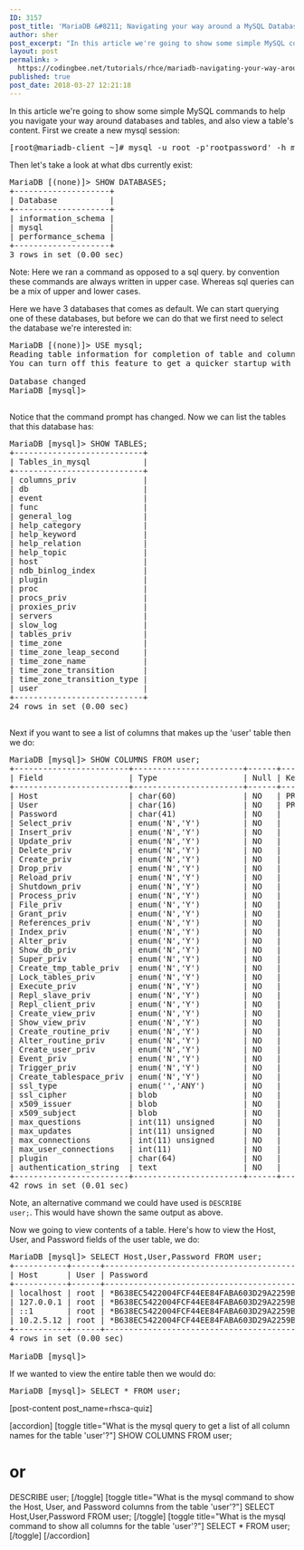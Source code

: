 ```yaml
---
ID: 3157
post_title: 'MariaDB &#8211; Navigating your way around a MySQL Database'
author: sher
post_excerpt: "In this article we're going to show some simple MySQL commands to help you navigate your way around databases and tables, and also view a table's content."
layout: post
permalink: >
  https://codingbee.net/tutorials/rhce/mariadb-navigating-your-way-around-a-mysql-database
published: true
post_date: 2018-03-27 12:21:18
---
```

In this article we're going to show some simple MySQL commands to help you navigate your way around databases and tables, and also view a table's content. First we create a new mysql session:

<pre>
[root@mariadb-client ~]# mysql -u root -p'rootpassword' -h mariadb-server.example.com 
</pre>

Then let's take a look at what dbs currently exist:

<pre>
MariaDB [(none)]> SHOW DATABASES;
+--------------------+
| Database           |
+--------------------+
| information_schema |
| mysql              |
| performance_schema |
+--------------------+
3 rows in set (0.00 sec)
</pre>


Note: Here we ran a command as opposed to a sql query. by convention these commands are always written in upper case. Whereas sql queries can be a mix of upper and lower cases. 

Here we have 3 databases that comes as default. We can start querying one of these databases, but before we can do that we first need to select the database we're interested in:


<pre>
MariaDB [(none)]> USE mysql;
Reading table information for completion of table and column names
You can turn off this feature to get a quicker startup with -A

Database changed
MariaDB [mysql]>

</pre>

Notice that the command prompt has changed. Now we can list the tables that this database has:

<pre>
MariaDB [mysql]> SHOW TABLES;
+---------------------------+
| Tables_in_mysql           |
+---------------------------+
| columns_priv              |
| db                        |
| event                     |
| func                      |
| general_log               |
| help_category             |
| help_keyword              |
| help_relation             |
| help_topic                |
| host                      |
| ndb_binlog_index          |
| plugin                    |
| proc                      |
| procs_priv                |
| proxies_priv              |
| servers                   |
| slow_log                  |
| tables_priv               |
| time_zone                 |
| time_zone_leap_second     |
| time_zone_name            |
| time_zone_transition      |
| time_zone_transition_type |
| user                      |
+---------------------------+
24 rows in set (0.00 sec)

</pre>

Next if you want to see a list of columns that makes up the 'user' table then we do:


<pre>
MariaDB [mysql]> SHOW COLUMNS FROM user;
+------------------------+-----------------------+------+-----+---------+-------+
| Field                  | Type                  | Null | Key | Default | Extra |
+------------------------+-----------------------+------+-----+---------+-------+
| Host                   | char(60)              | NO   | PRI |         |       |
| User                   | char(16)              | NO   | PRI |         |       |
| Password               | char(41)              | NO   |     |         |       |
| Select_priv            | enum('N','Y')         | NO   |     | N       |       |
| Insert_priv            | enum('N','Y')         | NO   |     | N       |       |
| Update_priv            | enum('N','Y')         | NO   |     | N       |       |
| Delete_priv            | enum('N','Y')         | NO   |     | N       |       |
| Create_priv            | enum('N','Y')         | NO   |     | N       |       |
| Drop_priv              | enum('N','Y')         | NO   |     | N       |       |
| Reload_priv            | enum('N','Y')         | NO   |     | N       |       |
| Shutdown_priv          | enum('N','Y')         | NO   |     | N       |       |
| Process_priv           | enum('N','Y')         | NO   |     | N       |       |
| File_priv              | enum('N','Y')         | NO   |     | N       |       |
| Grant_priv             | enum('N','Y')         | NO   |     | N       |       |
| References_priv        | enum('N','Y')         | NO   |     | N       |       |
| Index_priv             | enum('N','Y')         | NO   |     | N       |       |
| Alter_priv             | enum('N','Y')         | NO   |     | N       |       |
| Show_db_priv           | enum('N','Y')         | NO   |     | N       |       |
| Super_priv             | enum('N','Y')         | NO   |     | N       |       |
| Create_tmp_table_priv  | enum('N','Y')         | NO   |     | N       |       |
| Lock_tables_priv       | enum('N','Y')         | NO   |     | N       |       |
| Execute_priv           | enum('N','Y')         | NO   |     | N       |       |
| Repl_slave_priv        | enum('N','Y')         | NO   |     | N       |       |
| Repl_client_priv       | enum('N','Y')         | NO   |     | N       |       |
| Create_view_priv       | enum('N','Y')         | NO   |     | N       |       |
| Show_view_priv         | enum('N','Y')         | NO   |     | N       |       |
| Create_routine_priv    | enum('N','Y')         | NO   |     | N       |       |
| Alter_routine_priv     | enum('N','Y')         | NO   |     | N       |       |
| Create_user_priv       | enum('N','Y')         | NO   |     | N       |       |
| Event_priv             | enum('N','Y')         | NO   |     | N       |       |
| Trigger_priv           | enum('N','Y')         | NO   |     | N       |       |
| Create_tablespace_priv | enum('N','Y')         | NO   |     | N       |       |
| ssl_type               | enum('','ANY')        | NO   |     |         |       |
| ssl_cipher             | blob                  | NO   |     | NULL    |       |
| x509_issuer            | blob                  | NO   |     | NULL    |       |
| x509_subject           | blob                  | NO   |     | NULL    |       |
| max_questions          | int(11) unsigned      | NO   |     | 0       |       |
| max_updates            | int(11) unsigned      | NO   |     | 0       |       |
| max_connections        | int(11) unsigned      | NO   |     | 0       |       |
| max_user_connections   | int(11)               | NO   |     | 0       |       |
| plugin                 | char(64)              | NO   |     |         |       |
| authentication_string  | text                  | NO   |     | NULL    |       |
+------------------------+-----------------------+------+-----+---------+-------+
42 rows in set (0.01 sec)
</pre>

Note, an alternative command we could have used is <code>DESCRIBE user;</code>. This would have shown the same output as above. 

Now we going to view contents of a table. Here's how to view the Host, User, and Password fields of the user table, we do:


<pre>
MariaDB [mysql]> SELECT Host,User,Password FROM user;
+-----------+------+-------------------------------------------+
| Host      | User | Password                                  |
+-----------+------+-------------------------------------------+
| localhost | root | *B638EC5422004FCF44EE84FABA603D29A2259BC0 |
| 127.0.0.1 | root | *B638EC5422004FCF44EE84FABA603D29A2259BC0 |
| ::1       | root | *B638EC5422004FCF44EE84FABA603D29A2259BC0 |
| 10.2.5.12 | root | *B638EC5422004FCF44EE84FABA603D29A2259BC0 |
+-----------+------+-------------------------------------------+
4 rows in set (0.00 sec)

MariaDB [mysql]>
</pre> 

If we wanted to view the entire table then we would do:


<pre>
MariaDB [mysql]> SELECT * FROM user;
</pre>


[post-content post_name=rhsca-quiz] 

[accordion]
[toggle title="What is the mysql query to get a list of all column names for the table 'user'?"]
SHOW COLUMNS FROM user;
# or 
DESCRIBE user;
[/toggle]
[toggle title="What is the mysql command to show the Host, User, and Password columns from the table 'user'?"]
SELECT Host,User,Password FROM user;
[/toggle]
[toggle title="What is the mysql command to show all columns for the table 'user'?"]
SELECT * FROM user;
[/toggle]
[/accordion]